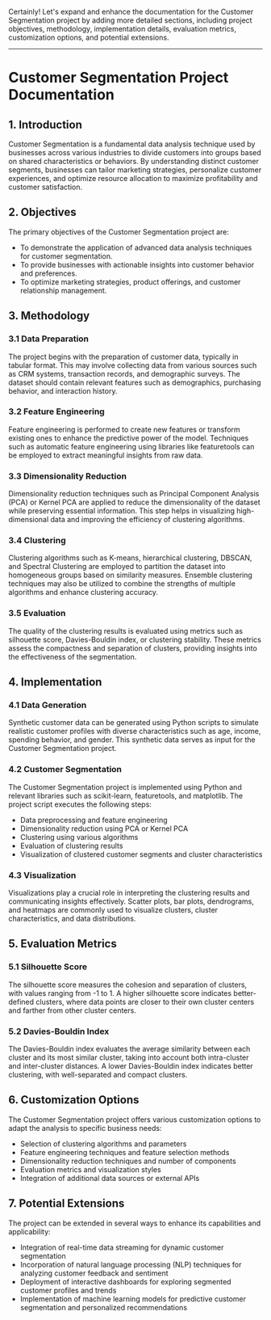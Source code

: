 Certainly! Let's expand and enhance the documentation for the Customer Segmentation project by adding more detailed sections, including project objectives, methodology, implementation details, evaluation metrics, customization options, and potential extensions.

---

# Customer Segmentation Project Documentation

## 1. Introduction

Customer Segmentation is a fundamental data analysis technique used by businesses across various industries to divide customers into groups based on shared characteristics or behaviors. By understanding distinct customer segments, businesses can tailor marketing strategies, personalize customer experiences, and optimize resource allocation to maximize profitability and customer satisfaction.

## 2. Objectives

The primary objectives of the Customer Segmentation project are:

- To demonstrate the application of advanced data analysis techniques for customer segmentation.
- To provide businesses with actionable insights into customer behavior and preferences.
- To optimize marketing strategies, product offerings, and customer relationship management.

## 3. Methodology

### 3.1 Data Preparation
The project begins with the preparation of customer data, typically in tabular format. This may involve collecting data from various sources such as CRM systems, transaction records, and demographic surveys. The dataset should contain relevant features such as demographics, purchasing behavior, and interaction history.

### 3.2 Feature Engineering
Feature engineering is performed to create new features or transform existing ones to enhance the predictive power of the model. Techniques such as automatic feature engineering using libraries like featuretools can be employed to extract meaningful insights from raw data.

### 3.3 Dimensionality Reduction
Dimensionality reduction techniques such as Principal Component Analysis (PCA) or Kernel PCA are applied to reduce the dimensionality of the dataset while preserving essential information. This step helps in visualizing high-dimensional data and improving the efficiency of clustering algorithms.

### 3.4 Clustering
Clustering algorithms such as K-means, hierarchical clustering, DBSCAN, and Spectral Clustering are employed to partition the dataset into homogeneous groups based on similarity measures. Ensemble clustering techniques may also be utilized to combine the strengths of multiple algorithms and enhance clustering accuracy.

### 3.5 Evaluation
The quality of the clustering results is evaluated using metrics such as silhouette score, Davies-Bouldin index, or clustering stability. These metrics assess the compactness and separation of clusters, providing insights into the effectiveness of the segmentation.

## 4. Implementation

### 4.1 Data Generation
Synthetic customer data can be generated using Python scripts to simulate realistic customer profiles with diverse characteristics such as age, income, spending behavior, and gender. This synthetic data serves as input for the Customer Segmentation project.

### 4.2 Customer Segmentation
The Customer Segmentation project is implemented using Python and relevant libraries such as scikit-learn, featuretools, and matplotlib. The project script executes the following steps:
- Data preprocessing and feature engineering
- Dimensionality reduction using PCA or Kernel PCA
- Clustering using various algorithms
- Evaluation of clustering results
- Visualization of clustered customer segments and cluster characteristics

### 4.3 Visualization
Visualizations play a crucial role in interpreting the clustering results and communicating insights effectively. Scatter plots, bar plots, dendrograms, and heatmaps are commonly used to visualize clusters, cluster characteristics, and data distributions.

## 5. Evaluation Metrics

### 5.1 Silhouette Score
The silhouette score measures the cohesion and separation of clusters, with values ranging from -1 to 1. A higher silhouette score indicates better-defined clusters, where data points are closer to their own cluster centers and farther from other cluster centers.

### 5.2 Davies-Bouldin Index
The Davies-Bouldin index evaluates the average similarity between each cluster and its most similar cluster, taking into account both intra-cluster and inter-cluster distances. A lower Davies-Bouldin index indicates better clustering, with well-separated and compact clusters.

## 6. Customization Options

The Customer Segmentation project offers various customization options to adapt the analysis to specific business needs:
- Selection of clustering algorithms and parameters
- Feature engineering techniques and feature selection methods
- Dimensionality reduction techniques and number of components
- Evaluation metrics and visualization styles
- Integration of additional data sources or external APIs

## 7. Potential Extensions

The project can be extended in several ways to enhance its capabilities and applicability:
- Integration of real-time data streaming for dynamic customer segmentation
- Incorporation of natural language processing (NLP) techniques for analyzing customer feedback and sentiment
- Deployment of interactive dashboards for exploring segmented customer profiles and trends
- Implementation of machine learning models for predictive customer segmentation and personalized recommendations
